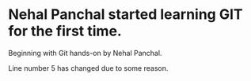 # Nehal Panchal started learning GIT for the first time.

Beginning with Git hands-on by Nehal Panchal.

Line number 5 has changed due to some reason.
